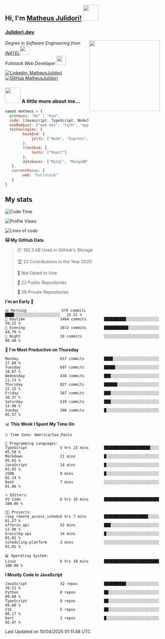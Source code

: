 <h2> Hi, I'm <a href="https://matheusjulidori.github.io" target="_blank">Matheus Julidori!</a> <img src="https://media.giphy.com/media/12oufCB0MyZ1Go/giphy.gif" width="50"></h2>
<h3><a href="https://julidori.dev/">Julidori.dev</a></h3>
<img align='right' src="https://media.giphy.com/media/3oKIPnAiaMCws8nOsE/giphy.gif" width="230" height="auto">
<p><em>Degree in Software Engineering from <a href="http://www.inatel.br" target="_blank">INATEL</a><img src="https://media.giphy.com/media/fYSnHlufseco8Fh93Z/giphy.gif" width="30"></br>
  Fullstack Web Developer <img src="https://media.giphy.com/media/WUlplcMpOCEmTGBtBW/giphy.gif" width="30">
</em></p>

[![Linkedin: MatheusJulidori](https://img.shields.io/badge/-MatheusJulidori-blue?style=flat-square&logo=Linkedin&logoColor=white&link=https://www.linkedin.com/in/MatheusJulidori/)](https://www.linkedin.com/in/MatheusJulidori/)
[![GitHub MatheusJulidori](https://img.shields.io/github/followers/matheusjulidori?label=follow&style=social)](https://github.com/MatheusJulidori)


### <img src="https://media.giphy.com/media/VgCDAzcKvsR6OM0uWg/giphy.gif" width="50"> A little more about me...  

```javascript
const matheus = {
  pronouns: "He" | "Him",
  code: [Javascript, TypeScript, NodeJS, Express, NestJS, React, MySQL, MongoDB, HTML, CSS, Python, Django, PostgreSQL],
  askMeAbout: ["web dev", "tech", "app dev", "games"],
  technologies: {
        backEnd: {
            js\ts: ["Node", "Express", "NestJS"]
        },
        frontEnd: {
            techs: ["React"]
        },
        databases: ["MySql", "MongoDB", "PostgreSQL"],
   },
   currentFocus: {
        web: "Fullstack"
   }
}
```
<h2>My stats</h2>

<!--START_SECTION:waka-->
![Code Time](http://img.shields.io/badge/Code%20Time-816%20hrs%2043%20mins-blue)

![Profile Views](http://img.shields.io/badge/Profile%20Views-0-blue)

![Lines of code](https://img.shields.io/badge/From%20Hello%20World%20I%27ve%20Written-7.2%20million%20lines%20of%20code-blue)

**🐱 My GitHub Data** 

> 📦 192.3 kB Used in GitHub's Storage 
 > 
> 🏆 23 Contributions in the Year 2025
 > 
> 🚫 Not Opted to Hire
 > 
> 📜 22 Public Repositories 
 > 
> 🔑 38 Private Repositories 
 > 
**I'm an Early 🐤** 

```text
🌞 Morning                579 commits         ████░░░░░░░░░░░░░░░░░░░░░   15.51 % 
🌆 Daytime                1464 commits        ██████████░░░░░░░░░░░░░░░   39.22 % 
🌃 Evening                1672 commits        ███████████░░░░░░░░░░░░░░   44.79 % 
🌙 Night                  18 commits          ░░░░░░░░░░░░░░░░░░░░░░░░░   00.48 % 
```
📅 **I'm Most Productive on Thursday** 

```text
Monday                   657 commits         ████░░░░░░░░░░░░░░░░░░░░░   17.60 % 
Tuesday                  697 commits         █████░░░░░░░░░░░░░░░░░░░░   18.67 % 
Wednesday                438 commits         ███░░░░░░░░░░░░░░░░░░░░░░   11.73 % 
Thursday                 827 commits         ██████░░░░░░░░░░░░░░░░░░░   22.15 % 
Friday                   387 commits         ███░░░░░░░░░░░░░░░░░░░░░░   10.37 % 
Saturday                 519 commits         ███░░░░░░░░░░░░░░░░░░░░░░   13.90 % 
Sunday                   208 commits         █░░░░░░░░░░░░░░░░░░░░░░░░   05.57 % 
```


📊 **This Week I Spent My Time On** 

```text
🕑︎ Time Zone: America/Sao_Paulo

💬 Programming Languages: 
TypeScript               5 hrs 23 mins       █████████████████████░░░░   85.50 % 
Markdown                 21 mins             █░░░░░░░░░░░░░░░░░░░░░░░░   05.65 % 
JavaScript               14 mins             █░░░░░░░░░░░░░░░░░░░░░░░░   03.85 % 
JSON                     8 mins              █░░░░░░░░░░░░░░░░░░░░░░░░   02.14 % 
Bash                     7 mins              ░░░░░░░░░░░░░░░░░░░░░░░░░   01.86 % 

🔥 Editors: 
VS Code                  6 hrs 18 mins       █████████████████████████   100.00 % 

🐱‍💻 Projects: 
rasp_remote_access_schedu5 hrs 7 mins        ████████████████████░░░░░   81.27 % 
offerin_api              52 mins             ███░░░░░░░░░░░░░░░░░░░░░░   13.90 % 
brasil6g-api             14 mins             █░░░░░░░░░░░░░░░░░░░░░░░░   03.82 % 
scheduling-platform      3 mins              ░░░░░░░░░░░░░░░░░░░░░░░░░   01.01 % 

💻 Operating System: 
Linux                    6 hrs 18 mins       █████████████████████████   100.00 % 
```

**I Mostly Code in JavaScript** 

```text
JavaScript               32 repos            ██████████░░░░░░░░░░░░░░░   39.51 % 
Python                   8 repos             ██░░░░░░░░░░░░░░░░░░░░░░░   09.88 % 
TypeScript               8 repos             ██░░░░░░░░░░░░░░░░░░░░░░░   09.88 % 
CSS                      5 repos             ██░░░░░░░░░░░░░░░░░░░░░░░   06.17 % 
Dart                     2 repos             █░░░░░░░░░░░░░░░░░░░░░░░░   02.47 % 
```




 Last Updated on 10/04/2025 01:11:48 UTC
<!--END_SECTION:waka-->
